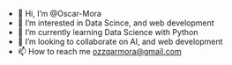 - 👋 Hi, I’m @Oscar-Mora
- 👀 I’m interested in Data Scince, and web development 
- 🌱 I’m currently learning Data Science with Python
- 💞️ I’m looking to collaborate on AI, and web development
- 📫 How to reach me ozzqarmora@gmail.com 

<!---
Oscar-Mora/Oscar-Mora is a ✨ special ✨ repository because its `README.md` (this file) appears on your GitHub profile.
You can click the Preview link to take a look at your changes.
--->
